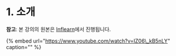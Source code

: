 # 1. 소개

**참고**: 본 강의의 원본은 [Inflearn](https://www.inflearn.com/course/%ED%81%B4%EB%A0%88%EC%9D%B4%ED%8A%BC)에서 진행됩니다.

{% embed url="https://www.youtube.com/watch?v=IZ06\_kB5nLY" caption="" %}

